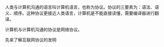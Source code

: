 人类与计算机沟通的语言叫计算机语言，也称为协议。协议的三要素为：语法、语义、顺序。这种协议更接近人类语言，计算机是不能直接读懂，需要编译器进行翻译。

计算机与计算机沟通的协议是网络协议。

先来了解互联网协议的发明
